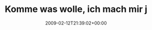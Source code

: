 ---
retweeted: false
source: <a href="http://twitter.com" rel="nofollow">Twitter Web Client</a>
entities:
  hashtags:
  - text: Nutellabrot
    indices:
    - '40'
    - '52'
  symbols: []
  user_mentions: []
  urls: []
display_text_range:
- '0'
- '66'
favorite_count: '0'
id_str: '1204215006'
truncated: false
retweet_count: '0'
id: '1204215006'
created_at: Thu Feb 12 21:39:02 +0000 2009
favorited: false
full_text: 'Komme was wolle, ich mach mir jetzt ein #Nutellabrot. Noch jemand?'
lang: de
tags:
- Nutellabrot
- pesos:twitter
date: '2009-02-12T21:39:02+00:00'
src: https://twitter.com/bascht/status/1204215006
original_url: https://twitter.com/bascht/status/1204215006
type: twitter_tweet
text: 'Komme was wolle, ich mach mir jetzt ein #Nutellabrot. Noch jemand?'
title: Komme was wolle, ich mach mir j

---